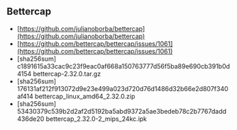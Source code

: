 ## Bettercap

* [https://github.com/julianoborba/bettercap](https://github.com/julianoborba/bettercap)
* [https://github.com/bettercap/bettercap/issues/1061](https://github.com/bettercap/bettercap/issues/1061)
* [sha256sum] c1891615a33cac9c23f9eac0af668a150763777d56f5ba89e690cb391b0d4154  bettercap-2.32.0.tar.gz
* [sha256sum] 176131af212f913072d9e23e499a023d720d76d1486d32b66e2d807f340af414  bettercap_linux_amd64_2.32.0.zip
* [sha256sum] 53430379c539b2d2af2d5192ba5abd9372a5ae3bedeb78c2b7767dadd436de20  bettercap_2.32.0-2_mips_24kc.ipk
